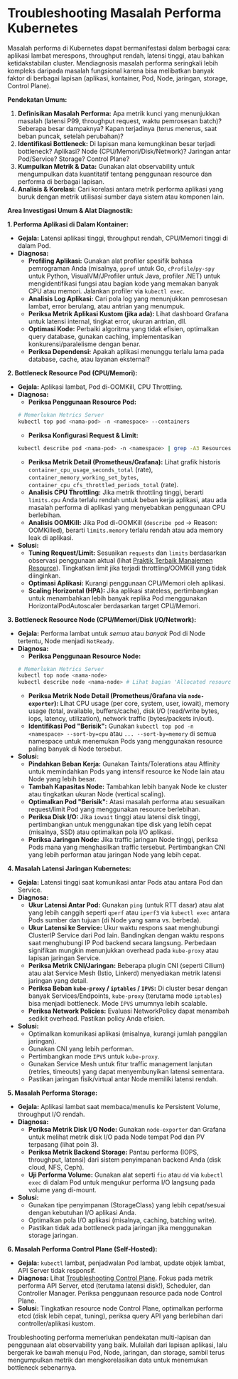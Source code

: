 # Troubleshooting Masalah Performa Kubernetes

Masalah performa di Kubernetes dapat bermanifestasi dalam berbagai cara: aplikasi lambat merespons, throughput rendah, latensi tinggi, atau bahkan ketidakstabilan cluster. Mendiagnosis masalah performa seringkali lebih kompleks daripada masalah fungsional karena bisa melibatkan banyak faktor di berbagai lapisan (aplikasi, kontainer, Pod, Node, jaringan, storage, Control Plane).

**Pendekatan Umum:**

1.  **Definisikan Masalah Performa:** Apa metrik kunci yang menunjukkan masalah (latensi P99, throughput request, waktu pemrosesan batch)? Seberapa besar dampaknya? Kapan terjadinya (terus menerus, saat beban puncak, setelah perubahan)?
2.  **Identifikasi Bottleneck:** Di lapisan mana kemungkinan besar terjadi bottleneck? Aplikasi? Node (CPU/Memori/Disk/Network)? Jaringan antar Pod/Service? Storage? Control Plane?
3.  **Kumpulkan Metrik & Data:** Gunakan alat observability untuk mengumpulkan data kuantitatif tentang penggunaan resource dan performa di berbagai lapisan.
4.  **Analisis & Korelasi:** Cari korelasi antara metrik performa aplikasi yang buruk dengan metrik utilisasi sumber daya sistem atau komponen lain.

**Area Investigasi Umum & Alat Diagnostik:**

**1. Performa Aplikasi di Dalam Kontainer:**
   *   **Gejala:** Latensi aplikasi tinggi, throughput rendah, CPU/Memori tinggi di dalam Pod.
   *   **Diagnosa:**
        *   **Profiling Aplikasi:** Gunakan alat profiler spesifik bahasa pemrograman Anda (misalnya, `pprof` untuk Go, `cProfile`/`py-spy` untuk Python, VisualVM/JProfiler untuk Java, profiler .NET) untuk mengidentifikasi fungsi atau bagian kode yang memakan banyak CPU atau memori. Jalankan profiler via `kubectl exec`.
        *   **Analisis Log Aplikasi:** Cari pola log yang menunjukkan pemrosesan lambat, error berulang, atau antrian yang menumpuk.
        *   **Periksa Metrik Aplikasi Kustom (jika ada):** Lihat dashboard Grafana untuk latensi internal, tingkat error, ukuran antrian, dll.
        *   **Optimasi Kode:** Perbaiki algoritma yang tidak efisien, optimalkan query database, gunakan caching, implementasikan konkurensi/paralelisme dengan benar.
        *   **Periksa Dependensi:** Apakah aplikasi menunggu terlalu lama pada database, cache, atau layanan eksternal?

**2. Bottleneck Resource Pod (CPU/Memori):**
   *   **Gejala:** Aplikasi lambat, Pod di-OOMKill, CPU Throttling.
   *   **Diagnosa:**
        *   **Periksa Penggunaan Resource Pod:**
          ```bash
          # Memerlukan Metrics Server
          kubectl top pod <nama-pod> -n <namespace> --containers
          ```
        *   **Periksa Konfigurasi Request & Limit:**
          ```bash
          kubectl describe pod <nama-pod> -n <namespace> | grep -A3 Resources:
          ```
        *   **Periksa Metrik Detail (Prometheus/Grafana):** Lihat grafik historis `container_cpu_usage_seconds_total` (rate), `container_memory_working_set_bytes`, `container_cpu_cfs_throttled_periods_total` (rate).
        *   **Analisis CPU Throttling:** Jika metrik throttling tinggi, berarti `limits.cpu` Anda terlalu rendah untuk beban kerja aplikasi, atau ada masalah performa di aplikasi yang menyebabkan penggunaan CPU berlebihan.
        *   **Analisis OOMKill:** Jika Pod di-OOMKill (`describe pod` -> Reason: OOMKilled), berarti `limits.memory` terlalu rendah atau ada memory leak di aplikasi.
   *   **Solusi:**
        *   **Tuning Request/Limit:** Sesuaikan `requests` dan `limits` berdasarkan observasi penggunaan aktual (lihat [Praktik Terbaik Manajemen Resource](./../05-pola-praktik-terbaik/04-manajemen-resource.md)). Tingkatkan limit jika terjadi throttling/OOMKill yang tidak diinginkan.
        *   **Optimasi Aplikasi:** Kurangi penggunaan CPU/Memori oleh aplikasi.
        *   **Scaling Horizontal (HPA):** Jika aplikasi stateless, pertimbangkan untuk menambahkan lebih banyak replika Pod menggunakan HorizontalPodAutoscaler berdasarkan target CPU/Memori.

**3. Bottleneck Resource Node (CPU/Memori/Disk I/O/Network):**
   *   **Gejala:** Performa lambat untuk *semua* atau *banyak* Pod di Node tertentu, Node menjadi `NotReady`.
   *   **Diagnosa:**
        *   **Periksa Penggunaan Resource Node:**
          ```bash
          # Memerlukan Metrics Server
          kubectl top node <nama-node>
          kubectl describe node <nama-node> # Lihat bagian 'Allocated resources' vs 'Capacity'
          ```
        *   **Periksa Metrik Node Detail (Prometheus/Grafana via `node-exporter`):** Lihat CPU usage (per core, system, user, iowait), memory usage (total, available, buffers/cache), disk I/O (read/write bytes, iops, latency, utilization), network traffic (bytes/packets in/out).
        *   **Identifikasi Pod "Berisik":** Gunakan `kubectl top pod -n <namespace> --sort-by=cpu` atau `... --sort-by=memory` di semua namespace untuk menemukan Pods yang menggunakan resource paling banyak di Node tersebut.
   *   **Solusi:**
        *   **Pindahkan Beban Kerja:** Gunakan Taints/Tolerations atau Affinity untuk memindahkan Pods yang intensif resource ke Node lain atau Node yang lebih besar.
        *   **Tambah Kapasitas Node:** Tambahkan lebih banyak Node ke cluster atau tingkatkan ukuran Node (vertical scaling).
        *   **Optimalkan Pod "Berisik":** Atasi masalah performa atau sesuaikan request/limit Pod yang menggunakan resource berlebihan.
        *   **Periksa Disk I/O:** Jika `iowait` tinggi atau latensi disk tinggi, pertimbangkan untuk menggunakan tipe disk yang lebih cepat (misalnya, SSD) atau optimalkan pola I/O aplikasi.
        *   **Periksa Jaringan Node:** Jika traffic jaringan Node tinggi, periksa Pods mana yang menghasilkan traffic tersebut. Pertimbangkan CNI yang lebih performan atau jaringan Node yang lebih cepat.

**4. Masalah Latensi Jaringan Kubernetes:**
   *   **Gejala:** Latensi tinggi saat komunikasi antar Pods atau antara Pod dan Service.
   *   **Diagnosa:**
        *   **Ukur Latensi Antar Pod:** Gunakan `ping` (untuk RTT dasar) atau alat yang lebih canggih seperti `qperf` atau `iperf3` via `kubectl exec` antara Pods sumber dan tujuan (di Node yang sama vs. berbeda).
        *   **Ukur Latensi ke Service:** Ukur waktu respons saat menghubungi ClusterIP Service dari Pod lain. Bandingkan dengan waktu respons saat menghubungi IP Pod backend secara langsung. Perbedaan signifikan mungkin menunjukkan overhead pada `kube-proxy` atau lapisan jaringan Service.
        *   **Periksa Metrik CNI/Jaringan:** Beberapa plugin CNI (seperti Cilium) atau alat Service Mesh (Istio, Linkerd) menyediakan metrik latensi jaringan yang detail.
        *   **Periksa Beban `kube-proxy` / `iptables` / `IPVS`:** Di cluster besar dengan banyak Services/Endpoints, `kube-proxy` (terutama mode `iptables`) bisa menjadi bottleneck. Mode `IPVS` umumnya lebih scalable.
        *   **Periksa Network Policies:** Evaluasi NetworkPolicy dapat menambah sedikit overhead. Pastikan policy Anda efisien.
   *   **Solusi:**
        *   Optimalkan komunikasi aplikasi (misalnya, kurangi jumlah panggilan jaringan).
        *   Gunakan CNI yang lebih performan.
        *   Pertimbangkan mode `IPVS` untuk `kube-proxy`.
        *   Gunakan Service Mesh untuk fitur traffic management lanjutan (retries, timeouts) yang dapat menyembunyikan latensi sementara.
        *   Pastikan jaringan fisik/virtual antar Node memiliki latensi rendah.

**5. Masalah Performa Storage:**
   *   **Gejala:** Aplikasi lambat saat membaca/menulis ke Persistent Volume, throughput I/O rendah.
   *   **Diagnosa:**
        *   **Periksa Metrik Disk I/O Node:** Gunakan `node-exporter` dan Grafana untuk melihat metrik disk I/O pada Node tempat Pod dan PV terpasang (lihat poin 3).
        *   **Periksa Metrik Backend Storage:** Pantau performa (IOPS, throughput, latensi) dari sistem penyimpanan backend Anda (disk cloud, NFS, Ceph).
        *   **Uji Performa Volume:** Gunakan alat seperti `fio` atau `dd` via `kubectl exec` di dalam Pod untuk mengukur performa I/O langsung pada volume yang di-mount.
   *   **Solusi:**
        *   Gunakan tipe penyimpanan (StorageClass) yang lebih cepat/sesuai dengan kebutuhan I/O aplikasi Anda.
        *   Optimalkan pola I/O aplikasi (misalnya, caching, batching write).
        *   Pastikan tidak ada bottleneck pada jaringan jika menggunakan storage jaringan.

**6. Masalah Performa Control Plane (Self-Hosted):**
   *   **Gejala:** `kubectl` lambat, penjadwalan Pod lambat, update objek lambat, API Server tidak responsif.
   *   **Diagnosa:** Lihat [Troubleshooting Control Plane](./05-masalah-control-plane.md). Fokus pada metrik performa API Server, etcd (terutama latensi disk!), Scheduler, dan Controller Manager. Periksa penggunaan resource pada node Control Plane.
   *   **Solusi:** Tingkatkan resource node Control Plane, optimalkan performa etcd (disk lebih cepat, tuning), periksa query API yang berlebihan dari controller/aplikasi kustom.

Troubleshooting performa memerlukan pendekatan multi-lapisan dan penggunaan alat observability yang baik. Mulailah dari lapisan aplikasi, lalu bergerak ke bawah menuju Pod, Node, jaringan, dan storage, sambil terus mengumpulkan metrik dan mengkorelasikan data untuk menemukan bottleneck sebenarnya.
